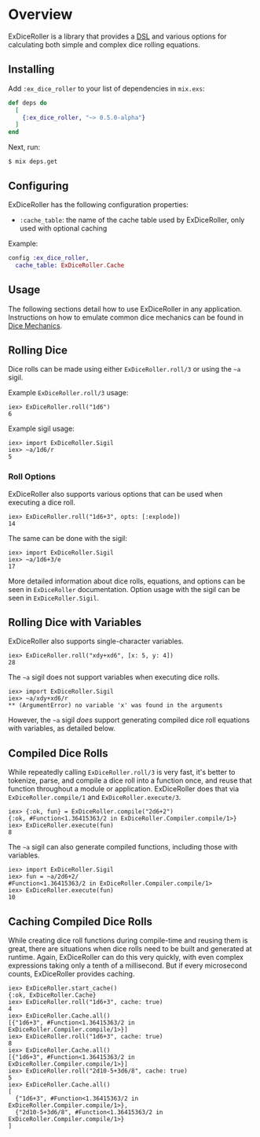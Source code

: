 # Overview

ExDiceRoller is a library that provides a [DSL](https://en.wikipedia.org/wiki/Domain-specific_language) and various options for calculating both simple and complex dice rolling equations.

## Installing

Add `:ex_dice_roller` to your list of dependencies in `mix.exs`:

```elixir
def deps do
  [
    {:ex_dice_roller, "~> 0.5.0-alpha"}
  ]
end
```

Next, run:
```
$ mix deps.get
```

## Configuring

ExDiceRoller has the following configuration properties:

* `:cache_table`: the name of the cache table used by ExDiceRoller, only used with optional caching

Example:
```elixir
config :ex_dice_roller,
  cache_table: ExDiceRoller.Cache
```

## Usage

The following sections detail how to use ExDiceRoller in any application. Instructions on how to emulate common dice mechanics can be found in [Dice Mechanics](dice_mechanics.html).


## Rolling Dice

Dice rolls can be made using either `ExDiceRoller.roll/3` or using the `~a` sigil.

Example `ExDiceRoller.roll/3` usage:

    iex> ExDiceRoller.roll("1d6")
    6

Example sigil usage:

    iex> import ExDiceRoller.Sigil
    iex> ~a/1d6/r
    5


### Roll Options

ExDiceRoller also supports various options that can be used when executing a dice roll.

    iex> ExDiceRoller.roll("1d6+3", opts: [:explode])
    14

The same can be done with the sigil:

    iex> import ExDiceRoller.Sigil
    iex> ~a/1d6+3/e
    17

More detailed information about dice rolls, equations, and options can be seen in `ExDiceRoller` documentation. Option usage with the sigil can be seen in `ExDiceRoller.Sigil`.


## Rolling Dice with Variables

ExDiceRoller also supports single-character variables.

    iex> ExDiceRoller.roll("xdy+xd6", [x: 5, y: 4])
    28

The `~a` sigil does not support variables when executing dice rolls.

    iex> import ExDiceRoller.Sigil
    iex> ~a/xdy+xd6/r
    ** (ArgumentError) no variable 'x' was found in the arguments

However, the `~a` sigil _does_ support generating compiled dice roll equations with variables, as detailed below.


## Compiled Dice Rolls

While repeatedly calling `ExDiceRoller.roll/3` is very fast, it's better to tokenize, parse, and compile a dice roll into a function once, and reuse that function throughout a module or application. ExDiceRoller does that via `ExDiceRoller.compile/1` and `ExDiceRoller.execute/3`.

    iex> {:ok, fun} = ExDiceRoller.compile("2d6+2")
    {:ok, #Function<1.36415363/2 in ExDiceRoller.Compiler.compile/1>}
    iex> ExDiceRoller.execute(fun)
    8

The `~a` sigil can also generate compiled functions, including those with variables.

    iex> import ExDiceRoller.Sigil
    iex> fun = ~a/2d6+2/
    #Function<1.36415363/2 in ExDiceRoller.Compiler.compile/1>
    iex> ExDiceRoller.execute(fun)
    10


## Caching Compiled Dice Rolls

While creating dice roll functions during compile-time and reusing them is great, there are situations when dice rolls need to be built and generated at runtime. Again, ExDiceRoller can do this very quickly, with even complex expressions taking only a tenth of a millisecond. But if every microsecond counts,
ExDiceRoller provides caching.

    iex> ExDiceRoller.start_cache()
    {:ok, ExDiceRoller.Cache}
    iex> ExDiceRoller.roll("1d6+3", cache: true)
    4
    iex> ExDiceRoller.Cache.all()
    [{"1d6+3", #Function<1.36415363/2 in ExDiceRoller.Compiler.compile/1>}]
    iex> ExDiceRoller.roll("1d6+3", cache: true)
    8
    iex> ExDiceRoller.Cache.all()
    [{"1d6+3", #Function<1.36415363/2 in ExDiceRoller.Compiler.compile/1>}]
    iex> ExDiceRoller.roll("2d10-5+3d6/8", cache: true)
    5
    iex> ExDiceRoller.Cache.all()
    [
      {"1d6+3", #Function<1.36415363/2 in ExDiceRoller.Compiler.compile/1>},
      {"2d10-5+3d6/8", #Function<1.36415363/2 in ExDiceRoller.Compiler.compile/1>}
    ]